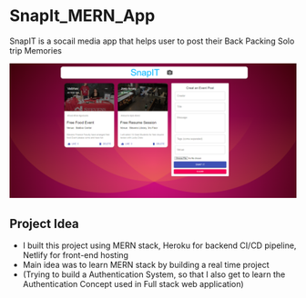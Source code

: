 # SnapIt_MERN_App
SnapIT is a socail media app that helps user to post their Back Packing Solo trip Memories


![](client/src/images/Screenshot.png)

## Project Idea

* I built this project using MERN stack, Heroku for backend CI/CD pipeline, Netlify for front-end hosting
* Main idea was to learn MERN stack by building a real time project
* (Trying to build a Authentication System, so that I also get to learn the Authentication Concept used in Full stack web application)
